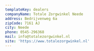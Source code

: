 ```yaml
---
templateKey: dealers
companyName: Totale Zorgwinkel Neede
address: Bedrijvenweg 6a
zipCode: 7161 AJ
city: Neede
phone: 0545-296368
mail: info@totalezorgwinkel.nl
site: 'https://www.totalezorgwinkel.nl'
---
```


